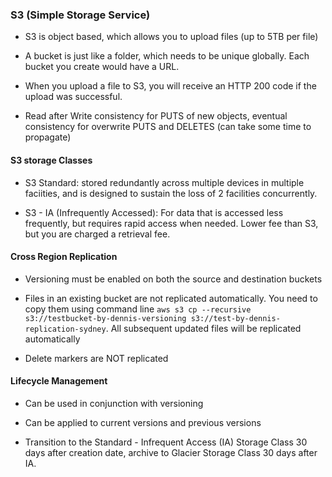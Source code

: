 ### S3 (Simple Storage Service)

- S3 is object based, which allows you to upload files (up to 5TB per file)

- A bucket is just like a folder, which needs to be unique globally. Each bucket you create would have a URL.

- When you upload a file to S3, you will receive an HTTP 200 code if the upload was successful.

- Read after Write consistency for PUTS of new objects, eventual consistency for overwrite PUTS and DELETES (can take some time to propagate)

#### S3 storage Classes

- S3 Standard: stored redundantly across multiple devices in multiple faciities, and is designed to sustain the loss of 2 facilities concurrently.

- S3 - IA (Infrequently Accessed): For data that is accessed less frequently, but requires rapid access when needed. Lower fee than S3, but you are charged a retrieval fee.

#### Cross Region Replication

- Versioning must be enabled on both the source and destination buckets

- Files in an existing bucket are not replicated automatically. You need to copy them using command line `aws s3 cp --recursive s3://testbucket-by-dennis-versioning s3://test-by-dennis-replication-sydney`. All subsequent updated files will be replicated automatically

- Delete markers are NOT replicated

#### Lifecycle Management

- Can be used in conjunction with versioning

- Can be applied to current versions and previous versions

- Transition to the Standard - Infrequent Access (IA) Storage Class 30 days after creation date, archive to Glacier Storage Class 30 days after IA.
